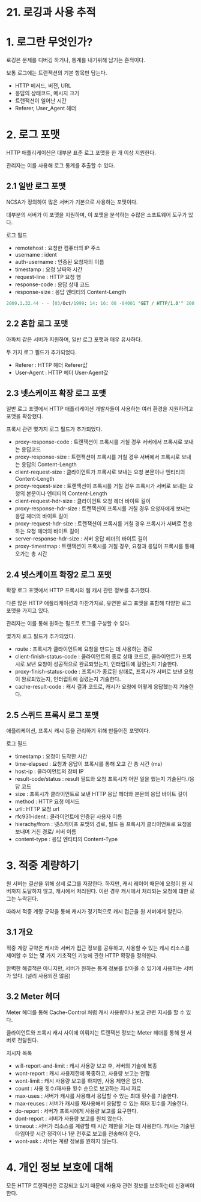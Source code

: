 # 21. 로깅과 사용 추적

# 1. 로그란 무엇인가?

로깅은 문제를 디버깅 하거나, 통계를 내기위해 남기는 흔적이다.

보통 로그에는 트랜잭션의 기본 항목만 담는다.

- HTTP 메서드, 버전, URL
- 응답의 상태코드, 메시지 크기
- 트랜잭션이 일어난 시간
- Referer, User_Agent 헤더

# 2. 로그 포맷

HTTP 애플리케이션은 대부분 표준 로그 포맷을 한 개 이상 지원한다.

관리자는 이를 사용해 로그 통계를 추출할 수 있다.

## 2.1 일반 로그 포맷

NCSA가 정의하여 많은 서버가 기본으로 사용하는 포맷이다.

대부분의 서버가 이 포맷을 지원하며, 이 포맷을 분석하는 수많은 소프트웨어 도구가 있다.

로그 필드

- remotehost : 요청한 컴퓨터의 IP 주소
- username : ident
- auth-username : 인증된 요청자의 이름
- timestamp : 요청 날짜와 시간
- request-line : HTTP 요청 행
- response-code : 응답 상태 코드
- response-size : 응답 엔티티의 Content-Length

```sql
2009.1.32.44 - - [03/Oct/1999: 14: 16: 00 -04001 "GET / HTTP/1.0'" 200 1024
```

## 2.2 혼합 로그 포맷

아파치 같은 서버가 지원하며, 일반 로그 포맷과 매우 유사하다.

두 가지 로그 필드가 추가되었다.

- Referer : HTTP 헤더 Referer값
- User-Agent : HTTP 헤더 User-Agent값

## 2.3 넷스케이프 확장 로그 포맷

일반 로그 포맷에서 HTTP 애플리케이션 개발자들이 사용하는 여러 환경을 지원하려고 포맷을 확장했다.

프록시 관련 몇가지 로그 필드가 추가되었다.

- proxy-response-code : 트랜잭션이 프록시를 거칠 경우 서버에서 프록시로 보내는 응답코드
- proxy-response-size : 트랜잭션이 프록시를 거칠 경우 서버에서 프록시로 보내는 응답의 Content-Length
- client-request-size : 클라이언트가 프록시로 보내는 요청 본문이나 엔티티의 Content-Length
- proxy-request-size : 트랜잭션이 프록시를 거칠 경우 프록시가 서버로 보내는 요청의 본문이나 엔티티의 Content-Length
- client-request-hdr-size : 클라이언트 요청 헤더 바이트 길이
- proxy-response-hdr-size : 트랜잭션이 프록시를 거칠 경우 요청자에게 보내는 응답 헤더의 바이트 길이
- proxy-request-hdr-size : 트랜잭션이 프록시를 거칠 경우 프록시가 서버로 전송하는 요청 헤더의 바이트 길이
- server-response-hdr-size : 서버 응답 헤더의 바이트 길이
- proxy-timestmap : 트랜잭션이 프록시를 거칠 경우, 요청과 응답이 프록시를 통해 오가는 총 시간

## 2.4 넷스케이프 확장2 로그 포맷

확장 로그 포맷에서 HTTP 프록시와 웹 캐시 관련 정보를 추가했다.

다른 많은 HTTP 애플리케이션과 마찬가지로, 유연한 로그 포맷을 포함해 다양한 로그 포맷을 가지고 있다.

관리자는 이를 통해 원하는 필드로 로그를 구성할 수 있다.

몇가지 로그 필드가 추가되었다.

- route : 프록시가 클라이언트에 요청을 만드는 데 사용하는 경로
- client-finish-status-code : 클라이언트의 종료 상태 코드로, 클라이언트가 프록시로 보낸 요청이 성공적으로 완료되었는지, 인터럽트에 걸렸는지 기술한다.
- proxy-finish-status-code : 프록시가 종료된 상태로, 프록시가 서버로 보낸 요청이 완료되었는지, 인터럽트에 걸렸는지 기술한다.
- cache-result-code : 캐시 결과 코드로, 캐시가 요청에 어떻게 응답했는지 기술한다.

## 2.5 스퀴드 프록시 로그 포맷

애플리케이션, 프록시 캐시 등을 관리하기 위해 만들어진 포맷이다.

로그 필드

- timestamp : 요청이 도착한 시간
- time-elapsed :  요청과 응답이 프록시를 통해 오고 간 총 시간 (ms)
- host-ip : 클라이언트의 장비 IP
- result-code/status : result 필드와 요청 프록시가 어떤 일을 했는지 기술된다./응답 코드
- size : 프록시가 클라이언트로 보낸 HTTP 응답 헤더와 본문의 응답 바이트 길이
- method : HTTP 요청 메서드
- url : HTTP 요청 url
- rfc931-ident : 클라이언트에 인증된 사용자 이름
- hierachy/from : 넷스케이프 포맷의 경로, 필드 등 프록시가 클라이언트로 요청을 보내며 거친 경로/ 서버 이름
- content-type : 응답 엔티티의 Content-Type

# 3. 적중 계량하기

원 서버는 결산을 위해 상세 로그를 저장한다. 하지만, 캐시 레이어 때문에 요청이 원 서버까지 도달하지 않고, 캐시에서 처리된다. 이런 경우 캐시에서 처리되는 요청에 대한 로그는 누락된다.

따라서 적중 계량 규약을 통해 캐시가 정기적으로 캐시 접근을 원 서버에게 알린다.

## 3.1 개요

적중 계량 규약은 캐시와 서버가 접근 정보를 공유하고, 사용할 수 있는 캐시 리소스를 제어할 수 있는 몇 가지 기초적인 기능에 관한 HTTP 확장을 정의한다.

완벽한 해결책은 아니지만, 서버가 원하는 통계 정보를 받아올 수 있기에 사용하는 서버가 있다. (널리 사용되진 않음)

## 3.2 Meter 헤더

Meter 헤더를 통해 Cache-Control 처럼 캐시 사용량이나 보고 관련 지시를 할 수 있다.

클라이언트와 프록시 캐시 사이에 이뤄지는 트랜잭션 정보는 Meter 헤더를 통해 원 서버로 전달된다.

지시자 목록

- will-report-and-limit : 캐시 사용량 보고 후, 서버의 기술에 복종
- wont-report : 캐시 사용제한에 복종하고, 사용량 보고는 안함
- wont-limit : 캐시 사용량 보고를 하지만, 사용 제한은 없다.
- count : 사용 횟수/재사용 횟수 순으로 보고하는 지시 자료
- max-uses : 서버가 캐시를 사용해서 응답할 수 있는 최대 횟수를 기술한다.
- max-reuses : 서버가 캐시를 재사용해서 응답할 수 있는 최대 횟수를 기술한다.
- do-report : 서버가 프록시에게 사용량 보고를 요구한다.
- dont-report : 서버가 사용량 보고를 원치 않는다.
- timeout : 서버가 리소스를 계량할 때 시간 제한을 거는 데 사용한다. 캐시는 기술된 타임아웃 시간 정각이나 1분 전후로 보고를 전송해야 한다.
- wont-ask : 서버는 계량 정보를 원하지 않는다.

# 4. 개인 정보 보호에 대해

모든 HTTP 트랜잭션은 로깅되고 있기 때문에 사용자 관련 정보를 보호하는데 신경써야 한다.
